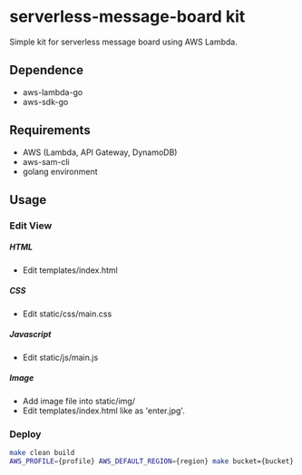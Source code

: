# serverless-message-board kit
Simple kit for serverless message board using AWS Lambda.


## Dependence
- aws-lambda-go
- aws-sdk-go


## Requirements
- AWS (Lambda, API Gateway, DynamoDB)
- aws-sam-cli
- golang environment


## Usage

### Edit View
##### HTML
- Edit templates/index.html

##### CSS
- Edit static/css/main.css

##### Javascript
- Edit static/js/main.js

##### Image
- Add image file into static/img/
- Edit templates/index.html like as 'enter.jpg'.

### Deploy
```bash
make clean build
AWS_PROFILE={profile} AWS_DEFAULT_REGION={region} make bucket={bucket} stack={stack name} deploy
```
